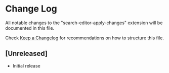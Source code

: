 # Change Log

All notable changes to the "search-editor-apply-changes" extension will be documented in this file.

Check [Keep a Changelog](http://keepachangelog.com/) for recommendations on how to structure this file.

## [Unreleased]

- Initial release